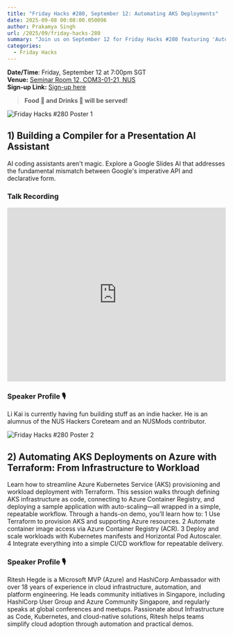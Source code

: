 ```yaml
---
title: "Friday Hacks #280, September 12: Automating AKS Deployments"
date: 2025-09-08 00:08:00.050096
author: Prakamya Singh
url: /2025/09/friday-hacks-280
summary: "Join us on September 12 for Friday Hacks #280 featuring 'Automating AKS Deployments on Azure with Terraform: From Infrastructure to Workload'. Don't miss out on food, drinks, and insightful discussions!"
categories:
  - Friday Hacks
---
```


**Date/Time**: Friday, September 12 at 7:00pm SGT<br />
**Venue:** <a href="https://nusmods.com/venues/COM3-01-21">Seminar Room 12, COM3-01-21, NUS</a><br />
**Sign-up Link:** [Sign-up here](https://hckr.cc/fh-280-signup)<br />

> **Food 🍕 and Drinks 🧋 will be served!**

<img src="/img/2025/fh/280-1.jpeg" alt="Friday Hacks #280 Poster 1" /><br />

## 1) Building a Compiler for a Presentation AI Assistant

AI coding assistants aren't magic. Explore a Google Slides AI that addresses the fundamental mismatch between Google's imperative API and declarative form.

### Talk Recording

<div style="display: flex; justify-content: center;">
  <iframe width="720" height="400" src="https://www.youtube.com/embed/K59LU4QjpEg?si=JDxuGbdOHetKklsl" title="YouTube video player" frameborder="0" allow="accelerometer; autoplay; clipboard-write; encrypted-media; gyroscope; picture-in-picture; web-share" referrerpolicy="strict-origin-when-cross-origin" allowfullscreen></iframe>
</div>

### Speaker Profile 🎙

Li Kai is currently having fun building stuff as an indie hacker. He is an alumnus of the NUS Hackers Coreteam and an NUSMods contributor.

<img src="/img/2025/fh/280-2.jpeg" alt="Friday Hacks #280 Poster 2" /><br />

## 2) Automating AKS Deployments on Azure with Terraform: From Infrastructure to Workload

Learn how to streamline Azure Kubernetes Service (AKS) provisioning and workload deployment with Terraform. This session walks through defining AKS infrastructure as code, connecting to Azure Container Registry, and deploying a sample application with auto-scaling—all wrapped in a simple, repeatable workflow.
Through a hands-on demo, you’ll learn how to:
1 Use Terraform to provision AKS and supporting Azure resources.
2 Automate container image access via Azure Container Registry (ACR).
3 Deploy and scale workloads with Kubernetes manifests and Horizontal Pod Autoscaler.
4 Integrate everything into a simple CI/CD workflow for repeatable delivery.

### Speaker Profile 🎙️

Ritesh Hegde is a Microsoft MVP (Azure) and HashiCorp Ambassador with over 18 years of experience in cloud infrastructure, automation, and platform engineering. He leads community initiatives in Singapore, including HashiCorp User Group and Azure Community Singapore, and regularly speaks at global conferences and meetups. Passionate about Infrastructure as Code, Kubernetes, and cloud-native solutions, Ritesh helps teams simplify cloud adoption through automation and practical demos.
